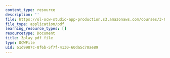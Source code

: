 ```yaml
---
content_type: resource
description: ''
file: https://ol-ocw-studio-app-production.s3.amazonaws.com/courses/3-091sc-introduction-to-solid-state-chemistry-fall-2010/61d9987c8f6b5f7f413060da5c70ae89_2eLeU6-0W7E.pdf
file_type: application/pdf
learning_resource_types: []
resourcetype: Document
title: 3play pdf file
type: OCWFile
uid: 61d9987c-8f6b-5f7f-4130-60da5c70ae89
---
```

